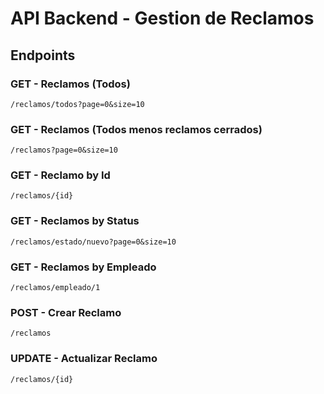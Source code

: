 ﻿# API Backend - Gestion de Reclamos

## Endpoints

### GET - Reclamos (Todos)
```
/reclamos/todos?page=0&size=10
```

### GET - Reclamos (Todos menos reclamos cerrados)
```
/reclamos?page=0&size=10
```

### GET - Reclamo by Id
```
/reclamos/{id}
```

### GET - Reclamos by Status
```
/reclamos/estado/nuevo?page=0&size=10
```

### GET - Reclamos by Empleado
```
/reclamos/empleado/1
```

### POST - Crear Reclamo
```
/reclamos
```

### UPDATE - Actualizar Reclamo
```
/reclamos/{id}
```

